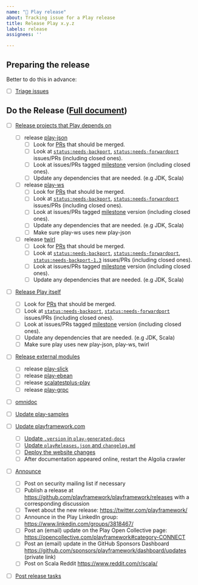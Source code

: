 ```yaml
---
name: "🚢 Play release"
about: Tracking issue for a Play release
title: Release Play x.y.z
labels: release
assignees: ''

---
```


## Preparing the release

Better to do this in advance:

* [ ] [Triage issues][]

## Do the Release ([Full document](https://github.com/playframework/.github/blob/main/RELEASING.md))

* [ ] [Release projects that Play depends on][]
  * [ ] release [play-json][]
    * [ ] Look for [PRs][play-json/prs] that should be merged.
    * [ ] Look at [`status:needs-backport`][play-json/backport], [`status:needs-forwardport`][play-json/forwardport] issues/PRs (including closed ones).
    * [ ] Look at issues/PRs tagged [milestone][play-json/milestones] version (including closed ones).
    * [ ] Update any dependencies that are needed. (e.g JDK, Scala)
  * [ ] release [play-ws][]
    * [ ] Look for [PRs][play-ws/prs] that should be merged.
    * [ ] Look at [`status:needs-backport`][play-ws/backport], [`status:needs-forwardport`][play-ws/forwardport] issues/PRs (including closed ones).
    * [ ] Look at issues/PRs tagged [milestone][play-ws/milestones] version (including closed ones).
    * [ ] Update any dependencies that are needed. (e.g JDK, Scala)
    * [ ] Make sure play-ws uses new play-json
  * [ ] release [twirl][]
    * [ ] Look for [PRs][twirl/prs] that should be merged.
    * [ ] Look at [`status:needs-backport`][twirl/backport], [`status:needs-forwardport`][twirl/forwardport], [`status:needs-backport-1.3`][twirl/backport-1.3] issues/PRs (including closed ones).
    * [ ] Look at issues/PRs tagged [milestone][twirl/milestones] version (including closed ones).
    * [ ] Update any dependencies that are needed. (e.g JDK, Scala)

* [ ] [Release Play itself][]
    * [ ] Look for [PRs][play/prs] that should be merged.
    * [ ] Look at [`status:needs-backport`][play/backport], [`status:needs-forwardport`][play/forwardport] issues/PRs (including closed ones).
    * [ ] Look at issues/PRs tagged [milestone][play/milestones] version (including closed ones).
    * [ ] Update any dependencies that are needed. (e.g JDK, Scala)
    * [ ] Make sure play uses new play-json, play-ws, twirl

* [ ] [Release external modules][]
  * [ ] release [play-slick][]
  * [ ] release [play-ebean][]
  * [ ] release [scalatestplus-play][]
  * [ ] release [play-grpc][]

* [ ] [omnidoc][]

* [ ] [Update play-samples][]

* [ ] [Update playframework.com][]
  * [ ] [Update `.version` in `play-generated-docs`][]
  * [ ] [Update `playReleases.json` and `changelog.md`][]
  * [ ] [Deploy the website changes][]
  * [ ] After documentation appeared online, restart the Algolia crawler

* [ ] [Announce][]
  * [ ] Post on security mailing list if necessary
  * [ ] Publish a release at <https://github.com/playframework/playframework/releases> with a corresponding discussion
  * [ ] Tweet about the new release: https://twitter.com/playframework/
  * [ ] Announce in the Play LinkedIn group: https://www.linkedin.com/groups/3818467/
  * [ ] Post an (email) update on the Play Open Collective page: https://opencollective.com/playframework#category-CONNECT
  * [ ] Post an (email) update in the GitHub Sponsors Dashboard https://github.com/sponsors/playframework/dashboard/updates (private link)
  * [ ] Post on Scala Reddit https://www.reddit.com/r/scala/

* [ ] [Post release tasks][]

[Triage issues]: https://github.com/issues?utf8=%E2%9C%93&q=label%3Atriage+org%3Aplayframework+archived%3Afalse+
[Release projects that Play depends on]: https://github.com/playframework/.github/blob/main/RELEASING.md#step-0---release-projects-that-play-depends-on-play-json-play-ws-twirl
[Release Play itself]: https://github.com/playframework/.github/blob/main/RELEASING.md#step-1---release-play-itself
[Release external modules]: https://github.com/playframework/.github/blob/main/RELEASING.md#step-2---release-external-modules
[omnidoc]: https://github.com/playframework/.github/blob/main/RELEASING.md#step-3---omnidoc
[Update play-samples]: https://github.com/playframework/.github/blob/main/RELEASING.md#step-4---update-playframework-templates-and-seeds
[Update playframework.com]: https://github.com/playframework/.github/blob/main/RELEASING.md#step-6---update-playframeworkcom
[Update `.version` in `play-generated-docs`]: https://github.com/playframework/.github/blob/main/RELEASING.md#update-version-in-play-generated-docs
[Update `playReleases.json` and `changelog.md`]: https://github.com/playframework/.github/blob/main/RELEASING.md#update-playreleasesjson-and-changelogmd
[Update versions for Example Code Service]: https://github.com/playframework/.github/blob/main/RELEASING.md#update-versions-for-example-code-service
[Deploy the website changes]: https://github.com/playframework/.github/blob/main/RELEASING.md#deploy-the-website-changes
[Announce]: https://github.com/playframework/.github/blob/main/RELEASING.md#step-7---announce
[Post release tasks]: https://github.com/playframework/.github/blob/main/RELEASING.md#step-8---post-release-tasks

[play-grpc]: https://github.com/playframework/play-grpc
[play-json]: https://github.com/playframework/play-json
[play-slick]: https://github.com/playframework/play-slick
[play-ebean]: https://github.com/playframework/play-ebean
[play-ws]: https://github.com/playframework/play-ws
[scalatestplus-play]: https://github.com/playframework/scalatestplus-play
[twirl]: https://github.com/playframework/twirl

[play-json/prs]:         https://github.com/playframework/play-json/pulls
[play-json/backport]:    https://github.com/playframework/play-json/labels/status%3Aneeds-backport
[play-json/forwardport]: https://github.com/playframework/play-json/labels/status%3Aneeds-forwardport
[play-json/milestones]:  https://github.com/playframework/play-json/milestones?direction=asc&sort=due_date

[play-ws/prs]:         https://github.com/playframework/play-ws/pulls
[play-ws/backport]:    https://github.com/playframework/play-ws/labels/status%3Aneeds-backport
[play-ws/forwardport]: https://github.com/playframework/play-ws/labels/status%3Aneeds-forwardport
[play-ws/milestones]:  https://github.com/playframework/play-ws/milestones?direction=asc&sort=due_date

[twirl/prs]:          https://github.com/playframework/twirl/pulls
[twirl/backport]:     https://github.com/playframework/twirl/labels/status%3Aneeds-backport
[twirl/forwardport]:  https://github.com/playframework/twirl/labels/status%3Aneeds-forwardport
[twirl/backport-1.3]: https://github.com/playframework/twirl/labels/status%3Aneeds-backport-1.3
[twirl/milestones]:   https://github.com/playframework/twirl/milestones?direction=asc&sort=due_date

[play/prs]:          https://github.com/playframework/playframework/pulls
[play/backport]:     https://github.com/playframework/playframework/labels/status%3Aneeds-backport
[play/forwardport]:  https://github.com/playframework/playframework/labels/status%3Aneeds-forwardport
[play/backport-2.6]: https://github.com/playframework/playframework/labels/status%3Aneeds-backport-2.6
[play/milestones]:   https://github.com/playframework/playframework/milestones?direction=asc&sort=due_date
